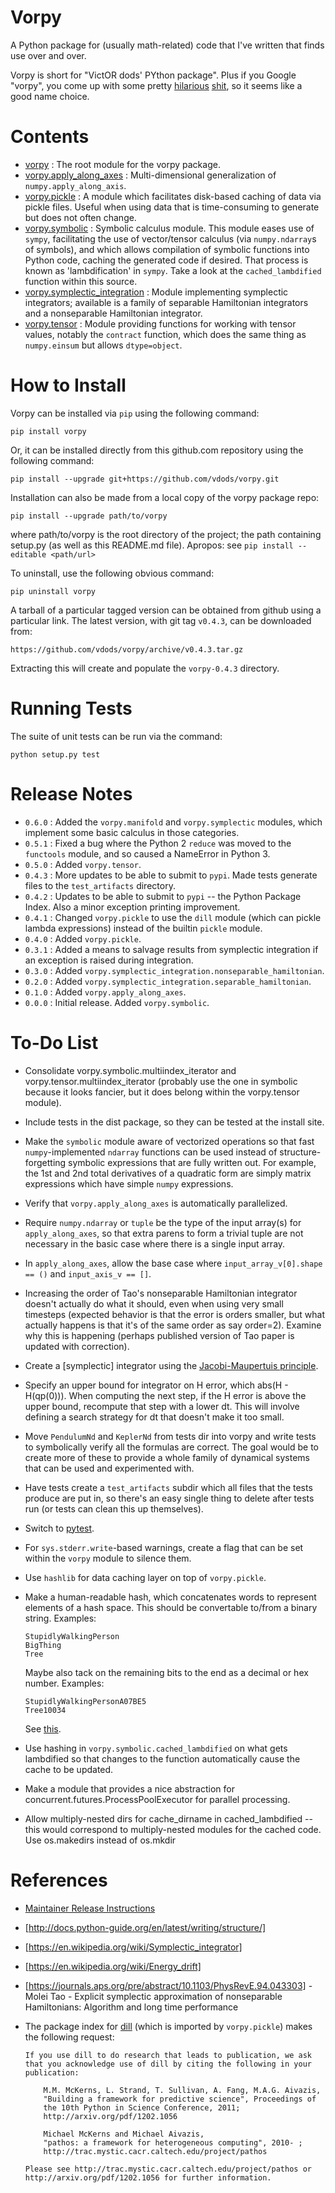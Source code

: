 # Vorpy

A Python package for (usually math-related) code that I've written that finds use over and over.

Vorpy is short for "VictOR dods' PYthon package".  Plus if you Google "vorpy", you come up with some pretty [hilarious](http://www.urbandictionary.com/define.php?term=Vorpy) [shit](http://vorpycrill.bandcamp.com/releases), so it seems like a good name choice.

# Contents

-   [vorpy](https://github.com/vdods/vorpy/tree/master/vorpy) : The root module for the vorpy package.
-   [vorpy.apply_along_axes](https://github.com/vdods/vorpy/blob/master/vorpy/apply_along_axes.py) : Multi-dimensional
    generalization of `numpy.apply_along_axis`.
-   [vorpy.pickle](https://github.com/vdods/vorpy/blob/master/vorpy/pickle.py) : A module which facilitates disk-based caching of
    data via pickle files.  Useful when using data that is time-consuming to generate but does not often change.
-   [vorpy.symbolic](https://github.com/vdods/vorpy/blob/master/vorpy/symbolic.py) : Symbolic calculus module.  This module eases
    use of `sympy`, facilitating the use of vector/tensor calculus (via `numpy.ndarray`s of symbols),  and which allows compilation
    of symbolic functions into Python code, caching the generated code if desired.  That process is known as 'lambdification' in
    `sympy`.  Take a look at the `cached_lambdified` function within this source.
-   [vorpy.symplectic_integration](https://github.com/vdods/vorpy/blob/master/vorpy/symplectic_integration/) : Module implementing
    symplectic integrators; available is a family of separable Hamiltonian integrators and a nonseparable Hamiltonian integrator.
-   [vorpy.tensor](https://github.com/vdods/vorpy/blob/master/vorpy/tensor.py) : Module providing functions for working with tensor values, notably the `contract` function, which does the same thing as `numpy.einsum` but allows `dtype=object`.

# How to Install

Vorpy can be installed via `pip` using the following command:

    pip install vorpy

Or, it can be installed directly from this github.com repository using the following command:

    pip install --upgrade git+https://github.com/vdods/vorpy.git

Installation can also be made from a local copy of the vorpy package repo:

    pip install --upgrade path/to/vorpy

where path/to/vorpy is the root directory of the project; the path containing setup.py (as well as this README.md file).  Apropos: see `pip install --editable <path/url>`

To uninstall, use the following obvious command:

    pip uninstall vorpy

A tarball of a particular tagged version can be obtained from github using a particular link.  The latest version, with
git tag `v0.4.3`, can be downloaded from:

    https://github.com/vdods/vorpy/archive/v0.4.3.tar.gz

Extracting this will create and populate the `vorpy-0.4.3` directory.

# Running Tests

The suite of unit tests can be run via the command:

    python setup.py test

# Release Notes

- `0.6.0` : Added the `vorpy.manifold` and `vorpy.symplectic` modules, which implement some basic calculus in those categories.
- `0.5.1` : Fixed a bug where the Python 2 `reduce` was moved to the `functools` module, and so caused a NameError in Python 3.
- `0.5.0` : Added `vorpy.tensor`.
- `0.4.3` : More updates to be able to submit to `pypi`.  Made tests generate files to the `test_artifacts` directory.
- `0.4.2` : Updates to be able to submit to `pypi` -- the Python Package Index.  Also a minor exception printing improvement.
- `0.4.1` : Changed `vorpy.pickle` to use the `dill` module (which can pickle lambda expressions) instead of the builtin `pickle` module.
- `0.4.0` : Added `vorpy.pickle`.
- `0.3.1` : Added a means to salvage results from symplectic integration if an exception is raised during integration.
- `0.3.0` : Added `vorpy.symplectic_integration.nonseparable_hamiltonian`.
- `0.2.0` : Added `vorpy.symplectic_integration.separable_hamiltonian`.
- `0.1.0` : Added `vorpy.apply_along_axes`.
- `0.0.0` : Initial release.  Added `vorpy.symbolic`.

# To-Do List

-   Consolidate vorpy.symbolic.multiindex_iterator and vorpy.tensor.multiindex_iterator (probably use the one in
    symbolic because it looks fancier, but it does belong within the vorpy.tensor module).
-   Include tests in the dist package, so they can be tested at the install site.
-   Make the `symbolic` module aware of vectorized operations so that fast `numpy`-implemented `ndarray` functions
    can be used instead of structure-forgetting symbolic expressions that are fully written out.  For example,
    the 1st and 2nd total derivatives of a quadratic form are simply matrix expressions which have simple `numpy`
    expressions.
-   Verify that `vorpy.apply_along_axes` is automatically parallelized.
-   Require `numpy.ndarray` or `tuple` be the type of the input array(s) for `apply_along_axes`, so that extra parens
    to form a trivial tuple are not necessary in the basic case where there is a single input array.
-   In `apply_along_axes`, allow the base case where `input_array_v[0].shape == ()` and `input_axis_v == []`.
-   Increasing the order of Tao's nonseparable Hamiltonian integrator doesn't actually do what it should, even when
    using very small timesteps (expected behavior is that the error is orders smaller, but what actually happens is
    that it's of the same order as say order=2).  Examine why this is happening (perhaps published version of Tao
    paper is updated with correction).
-   Create a [symplectic] integrator using the [Jacobi-Maupertuis principle](https://en.wikipedia.org/wiki/Maupertuis%27_principle).
-   Specify an upper bound for integrator on H error, which abs(H - H(qp(0))).  When computing the next step, if the
    H error is above the upper bound, recompute that step with a lower dt.  This will involve defining a search
    strategy for dt that doesn't make it too small.
-   Move `PendulumNd` and `KeplerNd` from tests dir into vorpy and write tests to symbolically verify all the formulas
    are correct.  The goal would be to create more of these to provide a whole family of dynamical systems that can
    be used and experimented with.
-   Have tests create a `test_artifacts` subdir which all files that the tests produce are put in, so there's an
    easy single thing to delete after tests run (or tests can clean this up themselves).
-   Switch to [pytest](https://docs.pytest.org/en/latest/).
-   For `sys.stderr.write`-based warnings, create a flag that can be set within the `vorpy` module to silence them.
-   Use `hashlib` for data caching layer on top of `vorpy.pickle`.
-   Make a human-readable hash, which concatenates words to represent elements of a hash space.  This should be
    convertable to/from a binary string.  Examples:

        StupidlyWalkingPerson
        BigThing
        Tree

    Maybe also tack on the remaining bits to the end as a decimal or hex number.  Examples:

        StupidlyWalkingPersonA07BE5
        Tree10034

    See [this](https://stackoverflow.com/questions/17753182/getting-a-large-list-of-nouns-or-adjectives-in-python-with-nltk-or-python-mad).
-   Use hashing in `vorpy.symbolic.cached_lambdified` on what gets lambdified so that changes to the function automatically
    cause the cache to be updated.
-   Make a module that provides a nice abstraction for concurrent.futures.ProcessPoolExecutor for parallel processing.
-   Allow multiply-nested dirs for cache_dirname in cached_lambdified -- this would correspond to multiply-nested modules
    for the cached code.  Use os.makedirs instead of os.mkdir

# References

-   [Maintainer Release Instructions](release-instructions.md)
-   [http://docs.python-guide.org/en/latest/writing/structure/]
-   [https://en.wikipedia.org/wiki/Symplectic_integrator]
-   [https://en.wikipedia.org/wiki/Energy_drift]
-   [https://journals.aps.org/pre/abstract/10.1103/PhysRevE.94.043303] - Molei Tao - Explicit symplectic approximation
    of nonseparable Hamiltonians: Algorithm and long time performance
-   The package index for [dill](https://pypi.python.org/pypi/dill) (which is imported by `vorpy.pickle`) makes the following request:

        If you use dill to do research that leads to publication, we ask that you acknowledge use of dill by citing the following in your publication:

            M.M. McKerns, L. Strand, T. Sullivan, A. Fang, M.A.G. Aivazis,
            "Building a framework for predictive science", Proceedings of
            the 10th Python in Science Conference, 2011;
            http://arxiv.org/pdf/1202.1056

            Michael McKerns and Michael Aivazis,
            "pathos: a framework for heterogeneous computing", 2010- ;
            http://trac.mystic.cacr.caltech.edu/project/pathos

        Please see http://trac.mystic.cacr.caltech.edu/project/pathos or http://arxiv.org/pdf/1202.1056 for further information.
